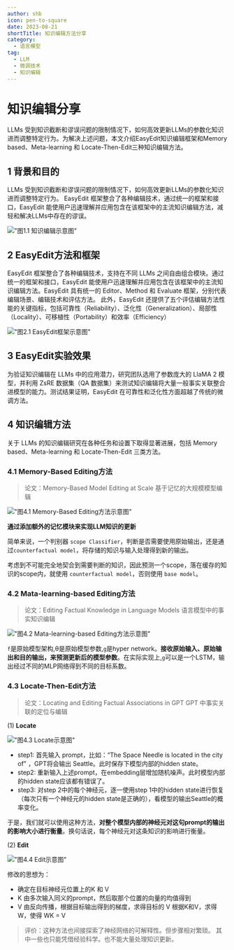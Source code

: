```yaml
---
author: shb
icon: pen-to-square
date: 2023-08-21
shortTitle: 知识编辑方法分享
category:
  - 语言模型
tag:
  - LLM
  - 微调技术
  - 知识编辑
---
```


# 知识编辑分享
LLMs 受到知识截断和谬误问题的限制情况下，如何高效更新LLMs的参数化知识进而调整特定行为。为解决上述问题，本文介绍EasyEdit知识编辑框架和Memory based、Meta-learning 和 Locate-Then-Edit三种知识编辑方法。

<!-- more -->
## 1 背景和目的
LLMs 受到知识截断和谬误问题的限制情况下，如何高效更新LLMs的参数化知识进而调整特定行为。
EasyEdit 框架整合了各种编辑技术，通过统一的框架和接口，EasyEdit 能使用户迅速理解并应用包含在该框架中的主流知识编辑方法，减轻和解决LLMs中存在的谬误。

!["图1.1 知识编辑示意图"](/assets/images/llm/kedit_2.png "图1.1 知识编辑示意图")


## 2 EasyEdit方法和框架

EasyEdit 框架整合了各种编辑技术，支持在不同 LLMs 之间自由组合模块。通过统一的框架和接口，EasyEdit 能使用户迅速理解并应用包含在该框架中的主流知识编辑方法。EasyEdit 具有统一的 Editor、Method 和 Evaluate 框架，分别代表编辑场景、编辑技术和评估方法。
此外，EasyEdit 还提供了五个评估编辑方法性能的关键指标，包括可靠性（Reliability）、泛化性（Generalization）、局部性（Locality）、可移植性（Portability）和效率（Efficiency）

!["图2.1 EasyEdit框架示意图"](/assets/images/llm/kedit_3.png "图2.1 EasyEdit框架示意图")

## 3 EasyEdit实验效果
为验证知识编辑在 LLMs 中的应用潜力，研究团队选用了参数庞大的 LlaMA 2 模型，并利用 ZsRE 数据集（QA 数据集）来测试知识编辑将大量一般事实关联整合进模型的能力。测试结果证明，EasyEdit 在可靠性和泛化性方面超越了传统的微调方法。


## 4 知识编辑方法
关于 LLMs 的知识编辑研究在各种任务和设置下取得显著进展，包括 Memory based、Meta-learning 和 Locate-Then-Edit 三类方法。


### 4.1 Memory-Based Editing方法

>论文：Memory-Based Model Editing at Scale
>基于记忆的大规模模型编辑


!["图4.1 Memory-Based Editing方法示意图"](/assets/images/llm/kedit_4.png "图4.1 Memory-Based Editing方法示意图")

**通过添加额外的记忆模块来实现LLM知识的更新**

简单来说，一个判别器 `scope Classifier`，判断是否需要使用原始输出，还是通过`counterfactual model`，将存储的知识与输入处理得到新的输出。

考虑到不可能完全地契合到需要判断的知识，因此预测一个scope，落在缓存的知识的scope内，就使用 `counterfactual model`，否则使用 `base model`。



### 4.2 Mata-learning-based Editing方法

> 论文：Editing Factual Knowledge in Language Models
> 语言模型中的事实知识编辑


!["图4.2 Mata-learning-based Editing方法示意图"](/assets/images/llm/kedit_1.png "图4.1 Mata-learning-based Editing方法示意图")

`f`是原始模型架构,&theta;是原始模型参数,`g`是hyper network。**接收原始输入、原始输出和目的输出，来预测更新后的模型参数**。在实际实现上,`g`可以是一个LSTM，输出经过不同的MLP网络得到不同的目标系数。

### 4.3 Locate-Then-Edit方法

> 论文：Locating and Editing Factual Associations in GPT 
> GPT 中事实关联的定位与编辑


(1) **Locate**

!["图4.3 Locate示意图"](/assets/images/llm/kedit_6.png "图4.3 Locate示意图")
- step1: 首先输入 prompt，比如：“The Space Needle is located in the city of" ，GPT将会输出 Seattle。此时保存下模型内部的hidden state。
- step2: 重新输入上述prompt，在embedding层增加随机噪声。此时模型内部的hidden state应该都有错误了。
- step3: 对step 2中的每个神经元，逐一使用step 1中的hidden state进行恢复（每次只有一个神经元的hidden state是正确的），看模型的输出Seattle的概率变化。

于是，我们就可以使用这种方法，**对整个模型内部的神经元对这句prompt的输出的影响大小进行衡量**。换句话说，每个神经元对这条知识的影响进行衡量。

(2) **Edit**

!["图4.4 Edit示意图"](/assets/images/llm/kedit_5.png "图4.4 Edit示意图 ")

修改的思想为：

- 确定在目标神经元位置上的K 和 V
- K 由多次输入同义的prompt，然后取那个位置的向量的均值得到
- V 由反向传播，根据目标输出得到的梯度，求得目标的 V
根据K和V，求得W，使得 WK = V

>评价：这种方法也间接探索了神经网络的可解释性。但步骤相对繁琐。
>其中一些也只能凭借经验科学。也不能大量处理知识更新。